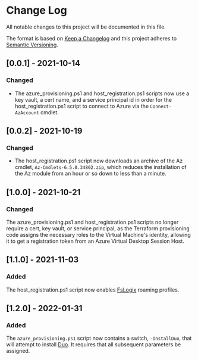 
# Change Log
All notable changes to this project will be documented in this file.

The format is based on [Keep a Changelog](http://keepachangelog.com/)
and this project adheres to [Semantic Versioning](http://semver.org/).

## [0.0.1] - 2021-10-14

### Changed
- The azure_provisioning.ps1 and host_registration.ps1 scripts now use
a key vault, a cert name, and a service principal id in order for the
host_registration.ps1 script to connect to Azure via the `Connect-AzAccount`
cmdlet.

## [0.0.2] - 2021-10-19

### Changed
- The host_registration.ps1 script now downloads an archive of the Az cmdlet, 
  `Az-Cmdlets-6.5.0.34802.zip`, which reduces the installation of the Az module
  from an hour or so down to less than a minute.
  

## [1.0.0] - 2021-10-21

### Changed

The azure_provisioning.ps1 and host_registration.ps1 scripts no longer require
a cert, key vault, or service principal, as the Terraform provisioning code
assigns the necessary roles to the Virtual Machine's identity, allowing it to
get a registration token from an Azure Virtual Desktop Session Host.

## [1.1.0] - 2021-11-03

### Added

The host_registration.ps1 script now enables 
[FsLogix](https://docs.microsoft.com/en-us/fslogix/overview) roaming profiles.

## [1.2.0] - 2022-01-31

### Added

The `azure_provisioning.ps1` script now contains a switch, `-InstallDuo`, that
will attempt to install [Duo](https://duo.com/). It requires that all subsequent
parameters be assigned.
